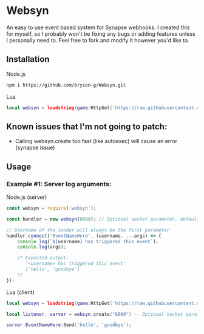 # Websyn
An easy to use event based system for Synapse webhooks.
I created this for myself, so I probably won't be fixing any bugs or adding features unless I personally need to.
Feel free to fork and modify it however you'd like to.

## Installation
Node.js
```bash
npm i https://github.com/bryson-g/Websyn.git
```

Lua
```lua
local websyn = loadstring(game:HttpGet('https://raw.githubusercontent.com/bryson-g/Websyn/main/rbx-counterpart/client.lua'))()
```

## Known issues that I'm not going to patch:
 - Calling websyn.create too fast (like autoexec) will cause an error (synapse issue)

## Usage
### Example #1: Server log arguments:

Node.js (server)
```js
const websyn = require('websyn');

const handler = new websyn(8000); // Optional socket parameter, default is 8000

// Username of the sender will always be the first parameter
handler.connect('EventNameHere', (username, ...args) => {
    console.log(`${username} has triggered this event`);
    console.log(args);

    /* Expected output: 
       '<username> has triggered this event'
       ['hello', 'goodbye']
    */
});
```

Lua (client)
```lua
local websyn = loadstring(game:HttpGet('https://raw.githubusercontent.com/bryson-g/Websyn/main/rbx-counterpart/client.lua'))()

local listener, server = websyn.create("8000") -- Optional socket parameter, default is 8000

server.EventNameHere:Send('hello', 'goodbye');
```
